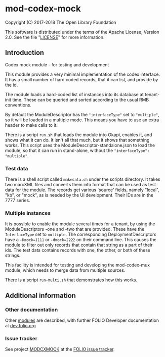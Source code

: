 # mod-codex-mock

Copyright (C) 2017-2018 The Open Library Foundation

This software is distributed under the terms of the Apache License,
Version 2.0. See the file "[LICENSE](LICENSE)" for more information.

## Introduction

Codex mock module - for testing and development

This module provides a very minimal implementation of the codex interface. It
has a small number of hard coded records, that it can list, and provide by the
id.

The module loads a hard-coded list of instances into its database at tenant-init
time. These can be queried and sorted according to the usual RMB conventions.

By default the ModuleDescriptor has the `"interfaceType"` set to `"multiple"`,
so it will be loaded in a multiple mode. This means you have to use an extra
header to make calls to it.

There is a script `run.sh` that loads the module into Okapi, enables it, and
shows what it can do. It isn't all that much, but it shows that something works.
This script uses the ModuleDescriptor-standalone.json to load the module, so
that it can run in stand-alone, without the `"interfaceType": "multiple"`.

### Test data
There is a shell script called `makedata.sh` under the scripts directory. It
takes two marcXML files and converts them into format that can be used as test
data for the module. The records get various 'source' fields, namely "local",
"kb", or "mock", as is needed by the UI development. Their IDs are in the 7777
series.

### Multiple instances
It is possible to enable the module several times for a tenant, by using the
ModuleDescriptors -one and -two that are provided. These have the `InterfaceType`
set to `multiple`. The corresponding DeploymentDescriptors have a `-Dmock=1111`
or `-dmock=2222` on their command line. This causes the module to filter out only
records that contain that string as a part of their ids.  The test data contains
records with one, the other, or both of these strings.

This facility is intended for testing and developing the mod-codex-mux module,
which needs to merge data from multiple sources.

There is a script `run-multi.sh` that demonstrates how this works.

## Additional information

### Other documentation

Other [modules](http://dev.folio.org/source-code/#server-side) are described,
with further FOLIO Developer documentation at [dev.folio.org](http://dev.folio.org/)

### Issue tracker

See project [MODCXMOCK](https://issues.folio.org/browse/MODCXMOCK)
at the [FOLIO issue tracker](http://dev.folio.org/community/guide-issues).

